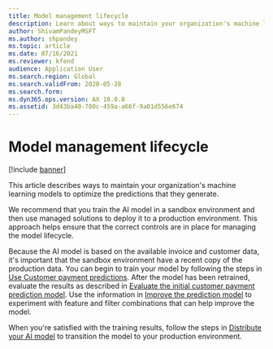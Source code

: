 ```yaml
---
title: Model management lifecycle
description: Learn about ways to maintain your organization's machine learning models to optimize the predictions that they generate.
author: ShivamPandeyMSFT
ms.author: shpandey
ms.topic: article
ms.date: 07/16/2021
ms.reviewer: kfend
audience: Application User
ms.search.region: Global
ms.search.validFrom: 2020-05-28
ms.search.form: 
ms.dyn365.ops.version: AX 10.0.8
ms.assetid: 3d43ba40-780c-459a-a66f-9a01d556e674
---
```


# Model management lifecycle

[!include [banner](../includes/banner.md)]

This article describes ways to maintain your organization's machine learning models to optimize the predictions that they generate.

We recommend that you train the AI model in a sandbox environment and then use managed solutions to deploy it to a production environment. This approach helps ensure that the correct controls are in place for managing the model lifecycle.

Because the AI model is based on the available invoice and customer data, it's important that the sandbox environment have a recent copy of the production data. You can begin to train your model by following the steps in [Use Customer payment predictions](use-customer-payment-predictions.md). After the model has been retrained, evaluate the results as described in [Evaluate the initial customer payment prediction model](evaluate-payment-prediction.md). Use the information in [Improve the prediction model](improve-model.md) to experiment with feature and filter combinations that can help improve the model.

When you're satisfied with the training results, follow the steps in [Distribute your AI model](/ai-builder/distribute-model) to transition the model to your production environment.
